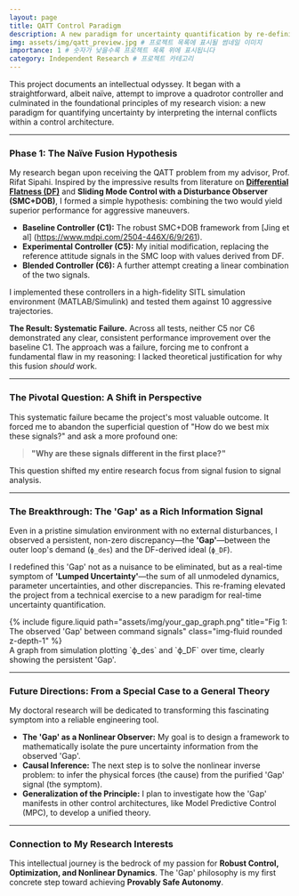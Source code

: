 ```yaml
---
layout: page
title: QATT Control Paradigm
description: A new paradigm for uncertainty quantification by re-defining the command 'Gap' as a rich information signal. # 프로젝트 목록에 표시될 한 줄 요약
img: assets/img/qatt_preview.jpg # 프로젝트 목록에 표시될 썸네일 이미지
importance: 1 # 숫자가 낮을수록 프로젝트 목록 위에 표시됩니다
category: Independent Research # 프로젝트 카테고리
---
```


This project documents an intellectual odyssey. It began with a straightforward, albeit naïve, attempt to improve a quadrotor controller and culminated in the foundational principles of my research vision: a new paradigm for quantifying uncertainty by interpreting the internal conflicts within a control architecture.

---

### Phase 1: The Naïve Fusion Hypothesis
My research began upon receiving the QATT problem from my advisor, Prof. Rifat Sipahi. Inspired by the impressive results from literature on **[Differential Flatness (DF)](https://arxiv.org/abs/1809.04048)** and **Sliding Mode Control with a Disturbance Observer (SMC+DOB)**, I formed a simple hypothesis: combining the two would yield superior performance for aggressive maneuvers.

* **Baseline Controller (C1):** The robust SMC+DOB framework from [Jing et al] (https://www.mdpi.com/2504-446X/6/9/261).
* **Experimental Controller (C5):** My initial modification, replacing the reference attitude signals in the SMC loop with values derived from DF.
* **Blended Controller (C6):** A further attempt creating a linear combination of the two signals.

I implemented these controllers in a high-fidelity SITL simulation environment (MATLAB/Simulink) and tested them against 10 aggressive trajectories.

**The Result: Systematic Failure.**
Across all tests, neither C5 nor C6 demonstrated any clear, consistent performance improvement over the baseline C1. The approach was a failure, forcing me to confront a fundamental flaw in my reasoning: I lacked theoretical justification for why this fusion *should* work.

---

### The Pivotal Question: A Shift in Perspective
This systematic failure became the project's most valuable outcome. It forced me to abandon the superficial question of "How do we best mix these signals?" and ask a more profound one:

> **"Why are these signals different in the first place?"**

This question shifted my entire research focus from signal fusion to signal analysis.

---

### The Breakthrough: The 'Gap' as a Rich Information Signal
Even in a pristine simulation environment with no external disturbances, I observed a persistent, non-zero discrepancy—the **'Gap'**—between the outer loop's demand (`ϕ_des`) and the DF-derived ideal (`ϕ_DF`).

I redefined this 'Gap' not as a nuisance to be eliminated, but as a real-time symptom of **'Lumped Uncertainty'**—the sum of all unmodeled dynamics, parameter uncertainties, and other discrepancies. This re-framing elevated the project from a technical exercise to a new paradigm for real-time uncertainty quantification.

<div class="row">
    <div class="col-sm mt-3 mt-md-0">
        {% include figure.liquid path="assets/img/your_gap_graph.png" title="Fig 1: The observed 'Gap' between command signals" class="img-fluid rounded z-depth-1" %}
    </div>
</div>
<div class="caption">
    A graph from simulation plotting `ϕ_des` and `ϕ_DF` over time, clearly showing the persistent 'Gap'.
</div>


---

### Future Directions: From a Special Case to a General Theory
My doctoral research will be dedicated to transforming this fascinating symptom into a reliable engineering tool.

* **The 'Gap' as a Nonlinear Observer:** My goal is to design a framework to mathematically isolate the pure uncertainty information from the observed 'Gap'.
* **Causal Inference:** The next step is to solve the nonlinear inverse problem: to infer the physical forces (the cause) from the purified 'Gap' signal (the symptom).
* **Generalization of the Principle:** I plan to investigate how the 'Gap' manifests in other control architectures, like Model Predictive Control (MPC), to develop a unified theory.

---

### Connection to My Research Interests
This intellectual journey is the bedrock of my passion for **Robust Control, Optimization, and Nonlinear Dynamics**. The 'Gap' philosophy is my first concrete step toward achieving **Provably Safe Autonomy**.
